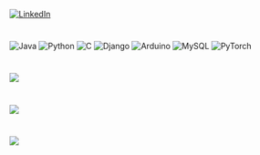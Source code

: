 
[![LinkedIn](https://img.shields.io/badge/LinkedIn-0077B5?style=for-the-badge&logo=linkedin&logoColor=white)](https://linkedin.com/in/berat-uzun) 

# 
![Java](https://img.shields.io/badge/Java-007396?style=for-the-badge&logo=Java&logoColor=white) ![Python](https://img.shields.io/badge/python-3670A0?style=for-the-badge&logo=python&logoColor=ffdd54) ![C](https://img.shields.io/badge/c-%2300599C.svg?style=for-the-badge&logo=c&logoColor=white) ![Django](https://img.shields.io/badge/django-%23092E20.svg?style=for-the-badge&logo=django&logoColor=white) ![Arduino](https://img.shields.io/badge/-Arduino-00979D?style=for-the-badge&logo=Arduino&logoColor=white) ![MySQL](https://img.shields.io/badge/mysql-4479A1.svg?style=for-the-badge&logo=mysql&logoColor=white) ![PyTorch](https://img.shields.io/badge/PyTorch-%23EE4C2C.svg?style=for-the-badge&logo=PyTorch&logoColor=white)
#
![](https://github-readme-stats.vercel.app/api/top-langs/?username=compaxion&theme=codeSTACKr&hide_border=true&include_all_commits=true&count_private=true&layout=compact)
#
![](https://github-readme-stats.vercel.app/api?username=compaxion&theme=codeSTACKr&hide_border=true&include_all_commits=true&count_private=true)<br/>
#
![](https://github-readme-streak-stats.herokuapp.com/?user=compaxion&theme=codeSTACKr&hide_border=true)<br/>


<!-- Proudly created with GPRM ( https://gprm.itsvg.in ) -->
